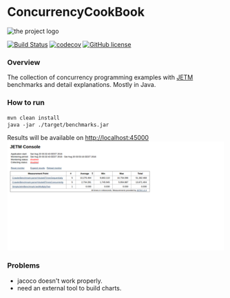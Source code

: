 # ConcurrencyCookBook
![the project logo](https://espenberntsen.files.wordpress.com/2010/03/duke_thread.gif)

[![Build Status](https://travis-ci.org/LyashenkoGS/ConcurrencyCookBook.svg?branch=master)](https://travis-ci.org/LyashenkoGS/ConcurrencyCookBook)
[![codecov](https://codecov.io/gh/LyashenkoGS/ConcurrencyCookBook/branch/master/graph/badge.svg)](https://codecov.io/gh/LyashenkoGS/ConcurrencyCookBook)
[![GitHub license](https://img.shields.io/github/license/mashape/apistatus.svg)](https://github.com/LyashenkoGS/ConcurrencyCookBook/master/LICENCE)  

### Overview
The collection of  concurrency programming examples with [JETM](http://jetm.void.fm/) benchmarks and detail explanations. Mostly in Java.

### How to run
    mvn clean install
    java -jar ./target/benchmarks.jar 
  
  Results will be available on [http://localhost:45000](http://localhost:45000)
  ![results](result.png)
  
### Problems 
  * jacoco doesn't work properly.
  * need an external tool to build charts.
  
    